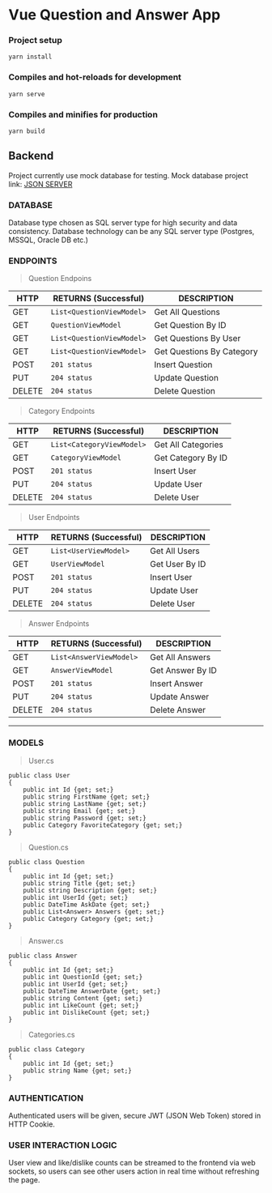 # Vue Question and Answer App


### Project setup
```
yarn install
```

### Compiles and hot-reloads for development
```
yarn serve
```

### Compiles and minifies for production
```
yarn build
```

## Backend

Project currently use mock database for testing.
Mock database project link: [JSON SERVER]("https://github.com/typicode/json-server")

### DATABASE

Database type chosen as SQL server type for high security and data consistency.
Database technology can be any SQL server type (Postgres, MSSQL, Oracle DB etc.)

### ENDPOINTS

> Question Endpoins

|HTTP|RETURNS  (Successful)|DESCRIPTION|
|---|---|---|
|GET| `List<QuestionViewModel>`|Get All Questions|
|GET |`QuestionViewModel`|Get Question By ID|
|GET |`List<QuestionViewModel>`|Get Questions By User|
|GET |`List<QuestionViewModel>`|Get Questions By Category|
|POST |`201 status`|Insert Question|
|PUT |`204 status`|Update Question|
|DELETE |`204 status`|Delete Question|

> Category Endpoints

|HTTP|RETURNS  (Successful)|DESCRIPTION|
|---|---|---|
|GET| `List<CategoryViewModel>`|Get All Categories|
|GET |`CategoryViewModel`|Get Category By ID|
|POST |`201 status`|Insert User|
|PUT |`204 status`|Update User|
|DELETE |`204 status`|Delete User|

> User Endpoints

|HTTP|RETURNS  (Successful)|DESCRIPTION|
|---|---|---|
|GET| `List<UserViewModel>`|Get All Users|
|GET |`UserViewModel`|Get User By ID|
|POST |`201 status`|Insert User|
|PUT |`204 status`|Update User|
|DELETE |`204 status`|Delete User|

> Answer Endpoints

|HTTP|RETURNS  (Successful)|DESCRIPTION|
|---|---|---|
|GET| `List<AnswerViewModel>`|Get All Answers|
|GET |`AnswerViewModel`|Get Answer By ID|
|POST |`201 status`|Insert Answer|
|PUT |`204 status`|Update Answer|
|DELETE |`204 status`|Delete Answer|

---

### MODELS

> User.cs

```
public class User 
{
	public int Id {get; set;}
	public string FirstName {get; set;}
	public string LastName {get; set;}
	public string Email {get; set;}
	public string Password {get; set;}
	public Category FavoriteCategory {get; set;} 
}

```

> Question.cs

```
public class Question 
{
	public int Id {get; set;}
	public string Title {get; set;}
	public string Description {get; set;}
	public int UserId {get; set;}
	public DateTime AskDate {get; set;}
	public List<Answer> Answers {get; set;} 
	public Category Category {get; set;}
}
```


> Answer.cs

```
public class Answer 
{
	public int Id {get; set;}
	public int QuestionId {get; set;}
	public int UserId {get; set;}
	public DateTime AnswerDate {get; set;}
	public string Content {get; set;}
	public int LikeCount {get; set;}
	public int DislikeCount {get; set;}
}
```


> Categories.cs

```
public class Category 
{
	public int Id {get; set;}
	public string Name {get; set;}
}
```

### AUTHENTICATION

Authenticated users will be given, secure JWT (JSON Web Token) stored in HTTP Cookie.

### USER INTERACTION LOGIC

User view and like/dislike counts can be streamed to the frontend via web sockets, so users can see other users action in real time without refreshing the page.